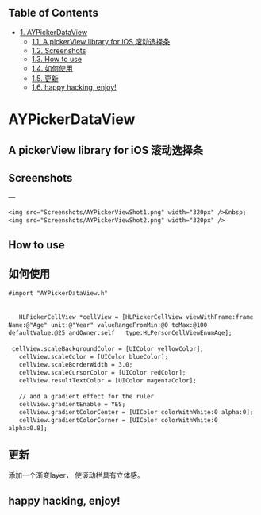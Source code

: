 <div id="table-of-contents">
<h2>Table of Contents</h2>
<div id="text-table-of-contents">
<ul>
<li><a href="#org42c2dae">1. AYPickerDataView</a>
<ul>
<li><a href="#orgb32b84d">1.1. A pickerView library for iOS 滚动选择条</a></li>
<li><a href="#org46dae34">1.2. Screenshots</a></li>
<li><a href="#org0d21501">1.3. How to use</a></li>
<li><a href="#org58c3375">1.4. 如何使用</a></li>
<li><a href="#orgf1aaac8">1.5. 更新</a></li>
<li><a href="#org6003c4b">1.6. happy hacking, enjoy!</a></li>
</ul>
</li>
</ul>
</div>
</div>

<a id="org42c2dae"></a>

# AYPickerDataView


<a id="orgb32b84d"></a>

## A pickerView library for iOS 滚动选择条


<a id="org46dae34"></a>

## Screenshots

&#x2014;

    <img src="Screenshots/AYPickerViewShot1.png" width="320px" />&nbsp;
    <img src="Screenshots/AYPickerViewShot2.png" width="320px" />


<a id="org0d21501"></a>

## How to use


<a id="org58c3375"></a>

## 如何使用

    #import "AYPickerDataView.h"
    
    
       HLPickerCellView *cellView = [HLPickerCellView viewWithFrame:frame Name:@"Age" unit:@"Year" valueRangeFromMin:@0 toMax:@100 defaultValue:@25 andOwner:self   type:HLPersonCellViewEnumAge];
    
     cellView.scaleBackgroundColor = [UIColor yellowColor];
       cellView.scaleColor = [UIColor blueColor];
       cellView.scaleBorderWidth = 3.0;
       cellView.scaleCursorColor = [UIColor redColor];
       cellView.resultTextColor = [UIColor magentaColor];
    
       // add a gradient effect for the ruler
       cellView.gradientEnable = YES;
       cellView.gradientColorCenter = [UIColor colorWithWhite:0 alpha:0];
       cellView.gradientColorCorner = [UIColor colorWithWhite:0 alpha:0.8];


<a id="orgf1aaac8"></a>

## 更新

添加一个渐变layer， 使滚动栏具有立体感。


<a id="org6003c4b"></a>

## happy hacking, enjoy!

